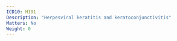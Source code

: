 ```yaml
---
ICD10: H191
Description: "Herpesviral keratitis and keratoconjunctivitis"
Matters: No
Weight: 0
---
```


